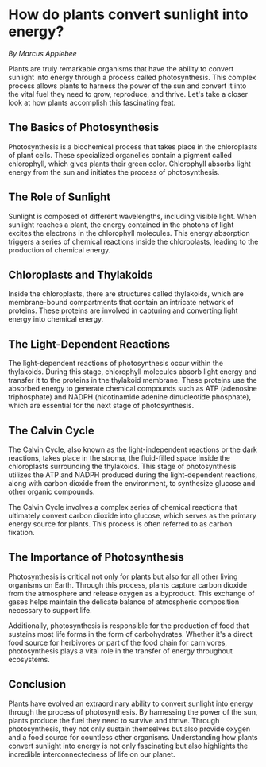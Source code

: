 # How do plants convert sunlight into energy?

*By Marcus Applebee*



Plants are truly remarkable organisms that have the ability to convert sunlight into energy through a process called photosynthesis. This complex process allows plants to harness the power of the sun and convert it into the vital fuel they need to grow, reproduce, and thrive. Let's take a closer look at how plants accomplish this fascinating feat.

## The Basics of Photosynthesis

Photosynthesis is a biochemical process that takes place in the chloroplasts of plant cells. These specialized organelles contain a pigment called chlorophyll, which gives plants their green color. Chlorophyll absorbs light energy from the sun and initiates the process of photosynthesis.

## The Role of Sunlight

Sunlight is composed of different wavelengths, including visible light. When sunlight reaches a plant, the energy contained in the photons of light excites the electrons in the chlorophyll molecules. This energy absorption triggers a series of chemical reactions inside the chloroplasts, leading to the production of chemical energy.

## Chloroplasts and Thylakoids

Inside the chloroplasts, there are structures called thylakoids, which are membrane-bound compartments that contain an intricate network of proteins. These proteins are involved in capturing and converting light energy into chemical energy.

## The Light-Dependent Reactions

The light-dependent reactions of photosynthesis occur within the thylakoids. During this stage, chlorophyll molecules absorb light energy and transfer it to the proteins in the thylakoid membrane. These proteins use the absorbed energy to generate chemical compounds such as ATP (adenosine triphosphate) and NADPH (nicotinamide adenine dinucleotide phosphate), which are essential for the next stage of photosynthesis.

## The Calvin Cycle

The Calvin Cycle, also known as the light-independent reactions or the dark reactions, takes place in the stroma, the fluid-filled space inside the chloroplasts surrounding the thylakoids. This stage of photosynthesis utilizes the ATP and NADPH produced during the light-dependent reactions, along with carbon dioxide from the environment, to synthesize glucose and other organic compounds.

The Calvin Cycle involves a complex series of chemical reactions that ultimately convert carbon dioxide into glucose, which serves as the primary energy source for plants. This process is often referred to as carbon fixation.

## The Importance of Photosynthesis

Photosynthesis is critical not only for plants but also for all other living organisms on Earth. Through this process, plants capture carbon dioxide from the atmosphere and release oxygen as a byproduct. This exchange of gases helps maintain the delicate balance of atmospheric composition necessary to support life.

Additionally, photosynthesis is responsible for the production of food that sustains most life forms in the form of carbohydrates. Whether it's a direct food source for herbivores or part of the food chain for carnivores, photosynthesis plays a vital role in the transfer of energy throughout ecosystems.

## Conclusion

Plants have evolved an extraordinary ability to convert sunlight into energy through the process of photosynthesis. By harnessing the power of the sun, plants produce the fuel they need to survive and thrive. Through photosynthesis, they not only sustain themselves but also provide oxygen and a food source for countless other organisms. Understanding how plants convert sunlight into energy is not only fascinating but also highlights the incredible interconnectedness of life on our planet.